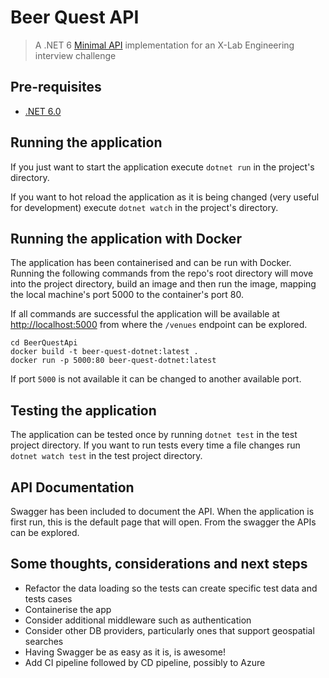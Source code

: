 # Beer Quest API

> A .NET 6
> [Minimal API](https://docs.microsoft.com/en-us/aspnet/core/fundamentals/minimal-apis?view=aspnetcore-6.0)
> implementation for an X-Lab Engineering interview
> challenge

## Pre-requisites

* [.NET 6.0](https://dotnet.microsoft.com/en-us/download/dotnet/6.0)

## Running the application

If you just want to start the application execute `dotnet run` in the project's
directory.

If you want to hot reload the application as it is being changed (very useful
for development) execute `dotnet watch` in the project's directory.

## Running the application with Docker

The application has been containerised and can be run with Docker. Running the
following commands from the repo's root directory will move into the project
directory, build an image and then run the image, mapping the local machine's
port 5000 to the container's port 80.

If all commands are successful the application will be available at
[http://localhost:5000](http://localhost:5000) from where the `/venues`
endpoint can be explored.

```
cd BeerQuestApi
docker build -t beer-quest-dotnet:latest .
docker run -p 5000:80 beer-quest-dotnet:latest
```

If port `5000` is not available it can be changed to another available port.

## Testing the application

The application can be tested once by running `dotnet test` in the test project
directory. If you want to run tests every time a file changes run `dotnet watch
test` in the test project directory.

## API Documentation

Swagger has been included to document the API. When the application is first
run, this is the default page that will open. From the swagger the APIs can be
explored.

## Some thoughts, considerations and next steps

* Refactor the data loading so the tests can create specific test data and
  tests cases
* Containerise the app
* Consider additional middleware such as authentication
* Consider other DB providers, particularly ones that support geospatial
  searches
* Having Swagger be as easy as it is, is awesome!
* Add CI pipeline followed by CD pipeline, possibly to Azure
